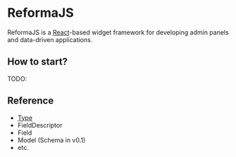 # ReformaJS

ReformaJS is a [React](https://reactjs.org/)-based widget framework for developing admin panels and data-driven applications.

## How to start?

TODO:

## Reference

- [Type](./docs/type.md)
- FieldDescriptor
- Field
- Model (Schema in v0.1)
- etc.
